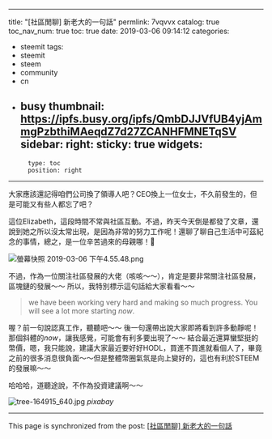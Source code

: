 
---
title: "[社區閒聊] 新老大的一句話"
permlink: 7vqvvx
catalog: true
toc_nav_num: true
toc: true
date: 2019-03-06 09:14:12
categories:
- steemit
tags:
- steemit
- steem
- community
- cn
- busy
thumbnail: https://ipfs.busy.org/ipfs/QmbDJJVfUB4yjAmmgPzbthiMAeqdZ7d27ZCANHFMNETqSV
sidebar:
    right:
        sticky: true
widgets:
    -
        type: toc
        position: right
---


大家應該還記得咱們公司換了領導人吧？CEO換上一位女士，不久前發生的，但是可能又有些人都忘了吧？

這位Elizabeth，這段時間不常與社區互動。不過，昨天今天倒是都發了文章，還說到她之所以沒太常出現，是因為非常的努力工作呢！還聊了聊自己生活中可茲紀念的事情，總之，是一位辛苦過來的母親哪！

![螢幕快照 2019-03-06 下午4.55.48.png](https://ipfs.busy.org/ipfs/QmbDJJVfUB4yjAmmgPzbthiMAeqdZ7d27ZCANHFMNETqSV)

不過，作為一位關注社區發展的大佬（咳咳～～），肯定是要非常關注社區發展，區塊鏈的發展～～ 所以，我特別標示這句話給大家看看～～

>we have been working very hard and making so much progress. You will see a lot more starting *now*.

喔？前一句說認真工作，聽聽吧～～ 後一句還帶出說大家即將看到許多動靜呢！那個斜體的*now*，讓我感覺，可能會有利多要出現了～～ 結合最近還算蠻堅挺的幣價，嗯，我只能說，建議大家最近要好好HODL，買進不買進就看個人了，畢竟之前的很多消息很負面～～但是整體幣圈氣氛是向上變好的，這也有利於STEEM的發展嘛～～

哈哈哈，道聽途說，不作為投資建議啊～～

![tree-164915_640.jpg](https://ipfs.busy.org/ipfs/QmXyKUQQB8e6R7iktMecKDshumRnxkrwhVh4rFkvaSU39h)
*pixabay*

- - -

This page is synchronized from the post: [[社區閒聊] 新老大的一句話](https://steemit.com/@deanliu/7vqvvx)

